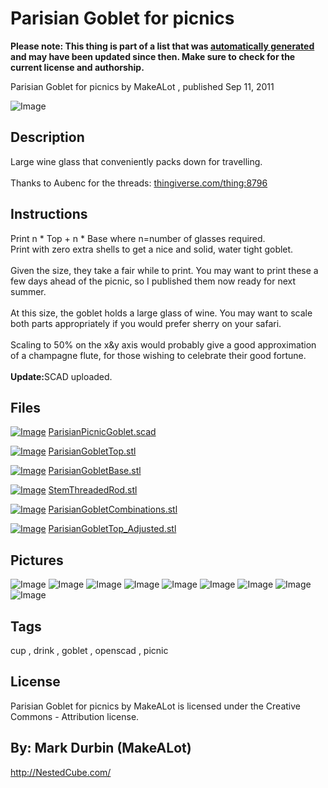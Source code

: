 Parisian Goblet for picnics
===============
**Please note: This thing is part of a list that was [automatically generated](https://github.com/carlosgs/export-things) and may have been updated since then. Make sure to check for the current license and authorship.**  

Parisian Goblet for picnics  by MakeALot , published Sep 11, 2011

![Image](img/ParisianGobletTop_display_large.jpg)

Description
--------
Large wine glass that conveniently packs down for travelling.<br />
<br />
Thanks to Aubenc for the threads: <a href="http://www.thingiverse.com/thing:8796" target="_blank" rel="nofollow">thingiverse.com/thing:8796</a><br />

Instructions
--------
Print n * Top + n * Base where n=number of glasses required.<br />
Print with zero extra shells to get a nice and solid, water tight goblet.<br />
<br />
Given the size, they take a fair while to print. You may want to print these a few days ahead of the picnic, so I published them now ready for next summer.<br />
<br />
At this size, the goblet holds a large glass of wine. You may want to scale both parts appropriately if you would prefer sherry on your safari.<br />
<br />
Scaling to 50% on the x&amp;y axis would probably give a good approximation of a champagne flute, for those wishing to celebrate their good fortune. <br />
<br />
<b>Update:</b>SCAD uploaded.

Files
--------
[![Image](img/Gears_preview_tinycard.jpg)](ParisianPicnicGoblet.scad)
 [ ParisianPicnicGoblet.scad](ParisianPicnicGoblet.scad)  

[![Image](img/ParisianGobletTop_preview_tinycard.jpg)](ParisianGobletTop.stl)
 [ ParisianGobletTop.stl](ParisianGobletTop.stl)  

[![Image](img/ParisianGobletBase_preview_tinycard.jpg)](ParisianGobletBase.stl)
 [ ParisianGobletBase.stl](ParisianGobletBase.stl)  

[![Image](img/StemThreadedRod_preview_tinycard.jpg)](StemThreadedRod.stl)
 [ StemThreadedRod.stl](StemThreadedRod.stl)  

[![Image](img/ParisianGobletCombinations_preview_tinycard.jpg)](ParisianGobletCombinations.stl)
 [ ParisianGobletCombinations.stl](ParisianGobletCombinations.stl)  

[![Image](img/ParisianGobletTop_Adjusted_preview_tinycard.jpg)](ParisianGobletTop_Adjusted.stl)
 [ ParisianGobletTop_Adjusted.stl](ParisianGobletTop_Adjusted.stl)  



Pictures
--------
![Image](img/picnic_Goblet_display_large_display_large.jpg)
![Image](img/ParisianGobletBase_display_large.jpg)
![Image](img/ParisianGobletCombinations_display_large.jpg)
![Image](img/029_display_large_display_large.jpg)
![Image](img/027_display_large_display_large.jpg)
![Image](img/021_display_large_display_large.jpg)
![Image](img/025_display_large_display_large.jpg)
![Image](img/StemThreadedRod_display_large.jpg)
![Image](img/ParisianGobletTop_Adjusted_display_large.jpg)


Tags
--------
cup , drink , goblet , openscad , picnic  

  

License
--------
Parisian Goblet for picnics by MakeALot is licensed under the Creative Commons - Attribution license.  



By: Mark Durbin (MakeALot)
--------
<http://NestedCube.com/>